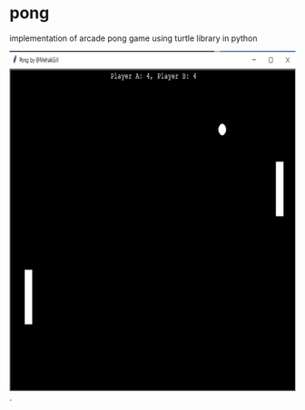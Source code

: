 # pong
implementation of arcade pong game using turtle library in python

<img src="/gameplay_screenshot.png" width="800" height=600>.
